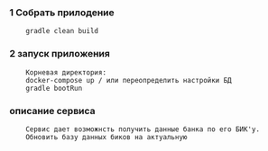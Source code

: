 ### 1 Собрать прилодение 
```
    gradle clean build
```
### 2 запуск приложения     
```
    Корневая директория:
    docker-compose up / или переопределить настройки БД
    gradle bootRun
```
### описание сервиса     
```
    Сервис дает возможнсть получить данные банка по его БИК'у.
    Обновить базу данных биков на актуальную
```